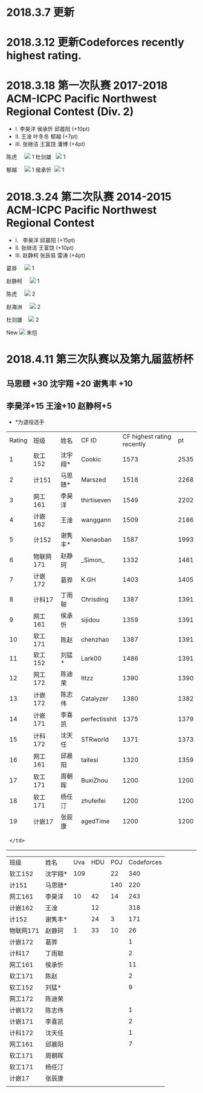 # 2018.3.7 更新
# 2018.3.12 更新Codeforces recently highest rating.
# 2018.3.18 第一次队赛 2017-2018 ACM-ICPC Pacific Northwest Regional Contest (Div. 2)
- I.   李昊洋 侯承忻 邱晨阳 (+10pt)
- II.  王淦   叶冬冬 郁越 (+7pt)
- III. 张继洁 王富饶 潘博 (+4pt)

 陈虎     ![](http://latex.codecogs.com/gif.latex?\\color{Red}\downarrow)  1
 杜剑雄   ![](http://latex.codecogs.com/gif.latex?\\color{Red}\downarrow)   1
 
 郁越        ![](http://latex.codecogs.com/gif.latex?\\color{Green}\uparrow)  1
 侯承忻   ![](http://latex.codecogs.com/gif.latex?\\color{Green}\uparrow)   1
# 2018.3.24 第二次队赛 2014-2015 ACM-ICPC Pacific Northwest Regional Contest
- I.   李昊洋 邱晨阳 (+15pt)
- II.  张继洁 王富饶 (+10pt)
- III. 赵静柯 张辰易 雷涛 (+4pt)

葛骅        ![](http://latex.codecogs.com/gif.latex?\\color{Green}\uparrow)  1

赵静柯     ![](http://latex.codecogs.com/gif.latex?\\color{Red}\downarrow)  1

陈虎     ![](http://latex.codecogs.com/gif.latex?\\color{Red}\downarrow)  2

赵海洲     ![](http://latex.codecogs.com/gif.latex?\\color{Red}\downarrow)  2

杜剑雄    ![](http://latex.codecogs.com/gif.latex?\\color{Red}\downarrow)  2

New   ![](http://latex.codecogs.com/gif.latex?\\color{Red}\rightarrow)  朱恺


# 2018.4.11 第三次队赛以及第九届蓝桥杯
## 马思赜 +30 沈宇翔 +20 谢隽丰 +10
## 李昊洋+15 王淦+10 赵静柯+5
- *为退役选手

<table>
  <tr>
    <td>
      Rating
    </td>
    <td>
      班级
    </td>
    <td>
      姓名
    </td>
    <td>
      CF ID
    </td>
    <td>
      CF highest rating recently
    </td>
    <td>
      pt
    </td>
  </tr>
  <tr>
    <td>
      1
    </td>
    <td>
      软工152
    </td>
    <td>
      沈宇翔*
    </td>
    <td>
      Cookic
    </td>
    <td>
      1573
    </td>
    <td>
      2535
    </td>
  </tr>
  <tr>
    <td>
      2
    </td>
    <td>
      计151
    </td>
    <td>
      马思赜*
    </td>
    <td>
      Marszed
    </td>
    <td>
      1518
    </td>
    <td>
      2268
    </td>
  </tr>
  <tr>
    <td>
      3
    </td>
    <td>
      网工161
    </td>
    <td>
      李昊洋
    </td>
    <td>
      thirtiseven
    </td>
    <td>
      1549
    </td>
    <td>
      2202
    </td>
  </tr>
  <tr>
    <td>
      4
    </td>
    <td>
      计嵌162
    </td>
    <td>
      王淦
    </td>
    <td>
      wanggann
    </td>
    <td>
      1509
    </td>
    <td>
      2186
    </td>
  </tr>
  <tr>
    <td>
      5
    </td>
    <td>
      计152
    </td>
    <td>
      谢隽丰*
    </td>
    <td>
      Xienaoban
    </td>
    <td>
      1587
    </td>
    <td>
      1993
    </td>
  </tr>
  <tr>
    <td>
      6
    </td>
    <td>
      物联网171
    </td>
    <td>
      赵静珂 
    </td>
    <td>
      _Simon_
    </td>
    <td>
      1332
    </td>
    <td>
      1481
    </td>
  </tr>
  <tr>
    <td>
      7
    </td>
    <td>
      计嵌172
    </td>
    <td>
      葛骅
    </td>
    <td>
      K.GH
    </td>
    <td>
      1403
    </td>
    <td>
      1405
    </td>
  </tr>
  <tr>
    <td>
      8
    </td>
    <td>
      计科17
    </td>
    <td>
      丁雨聪
    </td>
    <td>
      Chrisding
    </td>
    <td>
      1387
    </td>
    <td>
      1391
    </td>
  </tr>
  <tr>
    <td>
      9
    </td>
    <td>
      网工161
    </td>
    <td>
      侯承忻
    </td>
    <td>
      sijidou
    </td>
    <td>
      1359
    </td>
    <td>
      1391
    </td>
  </tr>
  <tr>
    <td>
      10
    </td>
    <td>
      软工171
    </td>
    <td>
      陈赵
    </td>
    <td>
      chenzhao
    </td>
    <td>
      1387
    </td>
    <td>
      1391
    </td>
  </tr>
  <tr>
    <td>
      11
    </td>
    <td>
      软工152
    </td>
    <td>
      刘猛*
    </td>
    <td>
      Lark00
    </td>
    <td>
      1486
    </td>
    <td>
      1391
    </td>
  </tr>
  <tr>
    <td>
      12
    </td>
    <td>
      网工172
    </td>
    <td>
      陈迪荣
    </td>
    <td>
      lttzz
    </td>
    <td>
      1390
    </td>
    <td>
      1390
    </td>
  </tr>
  <tr>
    <td>
      13
    </td>
    <td>
      计嵌172
    </td>
    <td>
      陈志伟
    </td>
    <td>
      Catalyzer
    </td>
    <td>
      1380
    </td>
    <td>
      1382
    </td>
  </tr>
  <tr>
    <td>
      14
    </td>
    <td>
      计嵌171
    </td>
    <td>
      李喜凯
    </td>
    <td>
      perfectisshit
    </td>
    <td>
      1375
    </td>
    <td>
      1379
    </td>
  </tr>
  <tr>
    <td>
      15
    </td>
    <td>
      计科172
    </td>
    <td>
      沈天任
    </td>
    <td>
      STRworld 
    </td>
    <td>
      1371
    </td>
    <td>
      1373
    </td>
  </tr>
  <tr>
    <td>
      16
    </td>
    <td>
      网工161
    </td>
    <td>
      邱晨阳
    </td>
    <td>
      taitesi
    </td>
    <td>
      1320
    </td>
    <td>
      1359
    </td>
  </tr>
  <tr>
    <td>
      17
    </td>
    <td>
      软工171
    </td>
    <td>
      周朝晖
    </td>
    <td>
      BuxiZhou
    </td>
    <td>
      1200
    </td>
    <td>
      1200
    </td>
  </tr>
  <tr>
    <td>
      18
    </td>
    <td>
      软工171
    </td>
    <td>
      杨任汀
    </td>
    <td>
      zhufeifei
    </td>
    <td>
      1200
    </td>
    <td>
      1200
    </td>
  </tr>
  <tr>
    <td>
      19
    </td>
    <td>
      计嵌17
    </td>
    <td>
      张辰康
    </td>
    <td>
      agedTime
    </td>
    <td>
      1200
    </td>
    <td>
      1200
    </td>
  </tr>
  <tr>
    <td>
      
    </td>
  </tr>
</table>

<table>
   <tr>
      <td>班级</td>
      <td>姓名</td>
      <td>Uva</td>
      <td>HDU</td>
      <td>POJ</td>
      <td>Codeforces</td>
   </tr>
   <tr>
      <td>软工152</td>
      <td>沈宇翔*</td>
      <td>109</td>
      <td></td>
      <td>22</td>
      <td>340</td>
   </tr>
   <tr>
      <td>计151</td>
      <td>马思赜*</td>
      <td></td>
      <td></td>
      <td>140</td>
      <td>220</td>
   </tr>
   <tr>
      <td>网工161</td>
      <td>李昊洋</td>
      <td>10</td>
      <td>42</td>
      <td>14</td>
      <td>243</td>
   </tr>
   <tr>
      <td>计嵌162</td>
      <td>王淦</td>
      <td></td>
      <td>12</td>
      <td></td>
      <td>318</td>
   </tr>
   <tr>
      <td>计152</td>
      <td>谢隽丰*</td>
      <td></td>
      <td>24</td>
      <td>3</td>
      <td>171</td>
   </tr>
   <tr>
      <td>物联网171</td>
      <td>赵静珂 </td>
      <td>1</td>
      <td>33</td>
      <td>10</td>
      <td>26</td>
   </tr>
   <tr>
      <td>计嵌172</td>
      <td>葛骅</td>
      <td></td>
      <td></td>
      <td></td>
      <td>1</td>
   </tr>
   <tr>
      <td>计科17</td>
      <td>丁雨聪</td>
      <td></td>
      <td></td>
      <td></td>
      <td>2</td>
   </tr>
   <tr>
      <td>网工161</td>
      <td>侯承忻</td>
      <td></td>
      <td></td>
      <td></td>
      <td>11</td>
   </tr>
   <tr>
      <td>软工171</td>
      <td>陈赵</td>
      <td></td>
      <td></td>
      <td></td>
      <td>2</td>
   </tr>
   <tr>
      <td>软工152</td>
      <td>刘猛*</td>
      <td></td>
      <td></td>
      <td></td>
      <td>9</td>
   </tr>
   <tr>
      <td>网工172</td>
      <td>陈迪荣</td>
      <td></td>
      <td></td>
      <td></td>
      <td></td>
   </tr>
   <tr>
      <td>计嵌172</td>
      <td>陈志伟</td>
      <td></td>
      <td></td>
      <td></td>
      <td>1</td>
   </tr>
   <tr>
      <td>计嵌171</td>
      <td>李喜凯</td>
      <td></td>
      <td></td>
      <td></td>
      <td>2</td>
   </tr>
   <tr>
      <td>计科172</td>
      <td>沈天任</td>
      <td></td>
      <td></td>
      <td></td>
      <td>1</td>
   </tr>
   <tr>
      <td>网工161</td>
      <td>邱晨阳</td>
      <td></td>
      <td></td>
      <td></td>
      <td>7</td>
   </tr>
   <tr>
      <td>软工171</td>
      <td>周朝晖</td>
      <td></td>
      <td></td>
      <td></td>
      <td></td>
   </tr>
   <tr>
      <td>软工171</td>
      <td>杨任汀</td>
      <td></td>
      <td></td>
      <td></td>
      <td></td>
   </tr>
   <tr>
      <td>计嵌17</td>
      <td>张辰康</td>
      <td></td>
      <td></td>
      <td></td>
      <td></td>
   </tr>
   <tr>
      <td></td>
   </tr>
</table>
